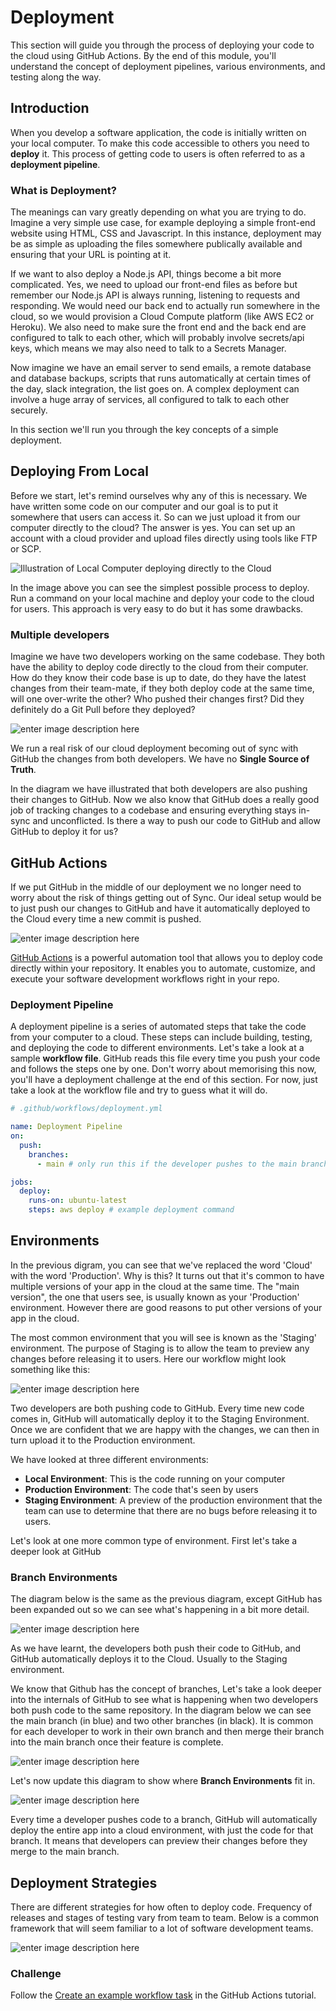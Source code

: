 # Deployment

This section will guide you through the process of deploying your code to the cloud using GitHub Actions. By the end of this module, you'll understand the concept of deployment pipelines, various environments, and testing along the way.

## Introduction

When you develop a software application, the code is initially written on your local computer. To make this code accessible to others you need to **deploy** it. This process of getting code to users is often referred to as a **deployment pipeline**.

### What is Deployment?

The meanings can vary greatly depending on what you are trying to do. Imagine a very simple use case, for example deploying a simple front-end website using HTML, CSS and Javascript. In this instance, deployment may be as simple as uploading the files somewhere publically available and ensuring that your URL is pointing at it.

If we want to also deploy a Node.js API, things become a bit more complicated. Yes, we need to upload our front-end files as before but remember our Node.js API is always running, listening to requests and responding. We would need our back end to actually run somewhere in the cloud, so we would provision a Cloud Compute platform (like AWS EC2 or Heroku). We also need to make sure the front end and the back end are configured to talk to each other, which will probably involve secrets/api keys, which means we may also need to talk to a Secrets Manager.

Now imagine we have an email server to send emails, a remote database and database backups, scripts that runs automatically at certain times of the day, slack integration, the list goes on. A complex deployment can involve a huge array of services, all configured to talk to each other securely.

In this section we'll run you through the key concepts of a simple deployment.

## Deploying From Local

Before we start, let's remind ourselves why any of this is necessary. We have written some code on our computer and our goal is to put it somewhere that users can access it. So can we just upload it from our computer directly to the cloud? The answer is yes. You can set up an account with a cloud provider and upload files directly using tools like FTP or SCP.

![Illustration of Local Computer deploying directly to the Cloud](https://i.imgur.com/BtPPm7K.png)

In the image above you can see the simplest possible process to deploy. Run a command on your local machine and deploy your code to the cloud for users. This approach is very easy to do but it has some drawbacks.

### Multiple developers

Imagine we have two developers working on the same codebase. They both have the ability to deploy code directly to the cloud from their computer. How do they know their code base is up to date, do they have the latest changes from their team-mate, if they both deploy code at the same time, will one over-write the other? Who pushed their changes first? Did they definitely do a Git Pull before they deployed?

![enter image description here](https://i.imgur.com/wOYLGA6.png)

We run a real risk of our cloud deployment becoming out of sync with GitHub the changes from both developers. We have no **Single Source of Truth**.

In the diagram we have illustrated that both developers are also pushing their changes to GitHub. Now we also know that GitHub does a really good job of tracking changes to a codebase and ensuring everything stays in-sync and unconflicted. Is there a way to push our code to GitHub and allow GitHub to deploy it for us?

## GitHub Actions

If we put GitHub in the middle of our deployment we no longer need to worry about the risk of things getting out of Sync. Our ideal setup would be to just push our changes to GitHub and have it automatically deployed to the Cloud every time a new commit is pushed.

![enter image description here](https://i.imgur.com/nBEi24n.png)

[GitHub Actions](https://github.com/features/actions) is a powerful automation tool that allows you to deploy code directly within your repository. It enables you to automate, customize, and execute your software development workflows right in your repo.

### Deployment Pipeline

A deployment pipeline is a series of automated steps that take the code from your computer to a cloud. These steps can include building, testing, and deploying the code to different environments. Let's take a look at a sample **workflow file**. GitHub reads this file every time you push your code and follows the steps one by one. Don't worry about memorising this now, you'll have a deployment challenge at the end of this section. For now, just take a look at the workflow file and try to guess what it will do.

```yaml
# .github/workflows/deployment.yml

name: Deployment Pipeline
on:
  push:
    branches:
      - main # only run this if the developer pushes to the main branch

jobs:
  deploy:
    runs-on: ubuntu-latest
    steps: aws deploy # example deployment command
```

## Environments

In the previous digram, you can see that we've replaced the word 'Cloud' with the word 'Production'. Why is this? It turns out that it's common to have multiple versions of your app in the cloud at the same time. The "main version", the one that users see, is usually known as your 'Production' environment. However there are good reasons to put other versions of your app in the cloud.

The most common environment that you will see is known as the 'Staging' environment. The purpose of Staging is to allow the team to preview any changes before releasing it to users. Here our workflow might look something like this:

![enter image description here](https://i.imgur.com/UhNdaRF.png)

Two developers are both pushing code to GitHub. Every time new code comes in, GitHub will automatically deploy it to the Staging Environment. Once we are confident that we are happy with the changes, we can then in turn upload it to the Production environment.

We have looked at three different environments:

- **Local Environment**: This is the code running on your computer
- **Production Environment**: The code that's seen by users
- **Staging Environment**: A preview of the production environment that the team can use to determine that there are no bugs before releasing it to users.

Let's look at one more common type of environment. First let's take a deeper look at GitHub

### Branch Environments

The diagram below is the same as the previous diagram, except GitHub has been expanded out so we can see what's happening in a bit more detail.

![enter image description here](https://i.imgur.com/RfYlONR.png)

As we have learnt, the developers both push their code to GitHub, and GitHub automatically deploys it to the Cloud. Usually to the Staging environment.

We know that Github has the concept of branches, Let's take a look deeper into the internals of GitHub to see what is happening when two developers both push code to the same repository. In the diagram below we can see the main branch (in blue) and two other branches (in black). It is common for each developer to work in their own branch and then merge their branch into the main branch once their feature is complete.

![enter image description here](https://i.imgur.com/hjoI82B.png)

Let's now update this diagram to show where **Branch Environments** fit in.

![enter image description here](https://i.imgur.com/s7zdGoz.png)

Every time a developer pushes code to a branch, GitHub will automatically deploy the entire app into a cloud environment, with just the code for that branch. It means that developers can preview their changes before they merge to the main branch.

## Deployment Strategies

There are different strategies for how often to deploy code. Frequency of releases and stages of testing vary from team to team. Below is a common framework that will seem familiar to a lot of software development teams.

![enter image description here](https://i.imgur.com/YccRIOP.png)

### Challenge

Follow the [Create an example workflow task](https://docs.github.com/en/actions/learn-github-actions/understanding-github-actions) in the GitHub Actions tutorial.
